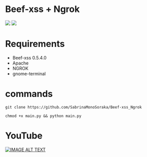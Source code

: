 <h1>Beef-xss + Ngrok</h1>

<img src="https://cdn.discordapp.com/attachments/581170733565214731/933521800283947058/Captura_de_tela1.png">
<img src="https://cdn.discordapp.com/attachments/581170733565214731/933521800619499581/Captura_de_tela2.png">

# Requirements
- Beef-xss 0.5.4.0
- Apache
- NGROK
- gnome-terminal

# commands

```
git clone https://github.com/SabrinaMonoSoraka/Beef-xss_Ngrok
```

```
chmod +x main.py && python main.py
```

# YouTube

[![IMAGE ALT TEXT](http://img.youtube.com/vi/8eKAeXrtTa4/0.jpg)](http://www.youtube.com/watch?v=8eKAeXrtTa4 "Video Title")




